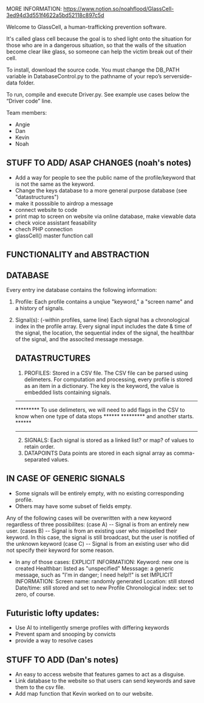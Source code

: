 MORE INFORMATION: https://www.notion.so/noahflood/GlassCell-3ed94d3d551f4622a5bd52118c897c5d

Welcome to GlassCell, a human-trafficking prevention software.

It's called glass cell because the goal is to shed light onto the situation for those who are in a dangerous situation, 
so that the walls of the situation become clear like glass, so someone can help the victim break out of their cell.

To install, download the source code. You must change the DB_PATH variable in DatabaseControl.py to the pathname of your repo’s serverside-data folder.

To run, compile and execute Driver.py. 
See example use cases below the “Driver code” line.

Team members:
- Angie
- Dan
- Kevin
- Noah


STUFF TO ADD/ ASAP CHANGES (noah's notes)
--------------------------
* Add a way for people to see the public name of the profile/keyword that is not the same
   as the keyword.
* Change the keys database to a more general purpose database (see "datastructures")
* make it posssible to airdrop a message 
* connect website to code
* print map to screen on website via online database, make viewable data
* check voice assistant feasability
* chech PHP connection
* glassCell() master function call

FUNCTIONALITY and ABSTRACTION
-----------------------------------------------------------------

DATABASE
--------
Every entry ine database contains the following information:
1. Profile:
   Each profile contains a unqiue "keyword," a "screen name" and a history of signals.
2. Signal(s): (-within profiles, same line)
   Each signal has a chronological index in the profile array. Every signal input includes the date & time
   of the signal, the location, the sequential index of the signal, the healthbar of the signal, 
   and the associted message message.

   DATASTRUCTURES
   --------------
   1. PROFILES: 
      Stored in a CSV file.
      The CSV file can be parsed using delimeters. 
      For computation and processing, every profile is stored as an item in a dictionary.
      The key is the keyword, the value is embedded lists containing signals.
   ************************************************************************************************************
   ********* To use delimeters, we will need to add flags in the CSV to know when one type of data stops ******
   ********* and another starts.                                                                         ******
   ************************************************************************************************************
   2. SIGNALS:
      Each signal is stored as a linked list? or map? of values to retain order.
   3. DATAPOINTS
      Data points are stored in each signal array as comma-separated values.

IN CASE OF GENERIC SIGNALS
---------------------------
* Some signals will be entirely empty, with no existing corresponding profile.
* Others may have some subset of fields empty.

Any of the following cases will be overwritten with a new keyword regardless of three possibilites:
   (case A) -- Signal is from an entirely new user.
   (cases B) -- Signal is from an existing user who mispelled their keyword.
      In this case, the signal is still broadcast, but the user is notified of the unknown keyword
   (case C) -- Signal is from an existing user who did not specify their keyword for some reason.

* In any of those cases:
   EXPLICIT INFORMATION: 
      Keyword: new one is created
      Healthbar: listed as "unspecified"
      Messsage: a generic message, such as "I'm in danger; I need help!!" is set
   IMPLICIT INFORMATION:
      Screen name: randomly generated
      Location: still stored
      Date/time: still stored and set to new Profile
      Chronological index: set to zero, of course.

Futuristic lofty updates:
-------------------
- Use AI to intelligently smerge profiles with differing keywords
- Prevent spam and snooping by convicts
- provide a way to resolve cases

STUFF TO ADD (Dan's notes)
--------------------------
* An easy to access website that features games to act as a disguise.
* Link database to the website so that users can send keywords and save them to the csv file.
* Add map function that Kevin worked on to our website. 


